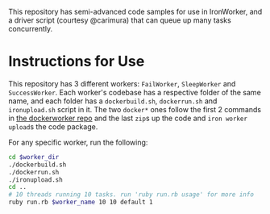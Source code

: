 This repository has semi-advanced code samples for use in IronWorker, and a driver
script (courtesy @carimura) that can queue up many tasks concurrently.

# Instructions for Use

This repository has 3 different workers: `FailWorker`, `SleepWorker` and `SuccessWorker`. Each worker's
codebase has a respective folder of the same name, and each folder has a `dockerbuild.sh`, `dockerrun.sh`
and `ironupload.sh` script in it. The two `docker*` ones follow the first 2 commands in
[the dockerworker repo](https://github.com/iron-io/dockerworker/tree/master/java)
and the last `zip`s up the code and `iron worker upload`s the code package.

For any specific worker, run the following:

```bash
cd $worker_dir
./dockerbuild.sh
./dockerrun.sh
./ironupload.sh
cd ..
# 10 threads running 10 tasks. run 'ruby run.rb usage' for more info
ruby run.rb $worker_name 10 10 default 1
```
